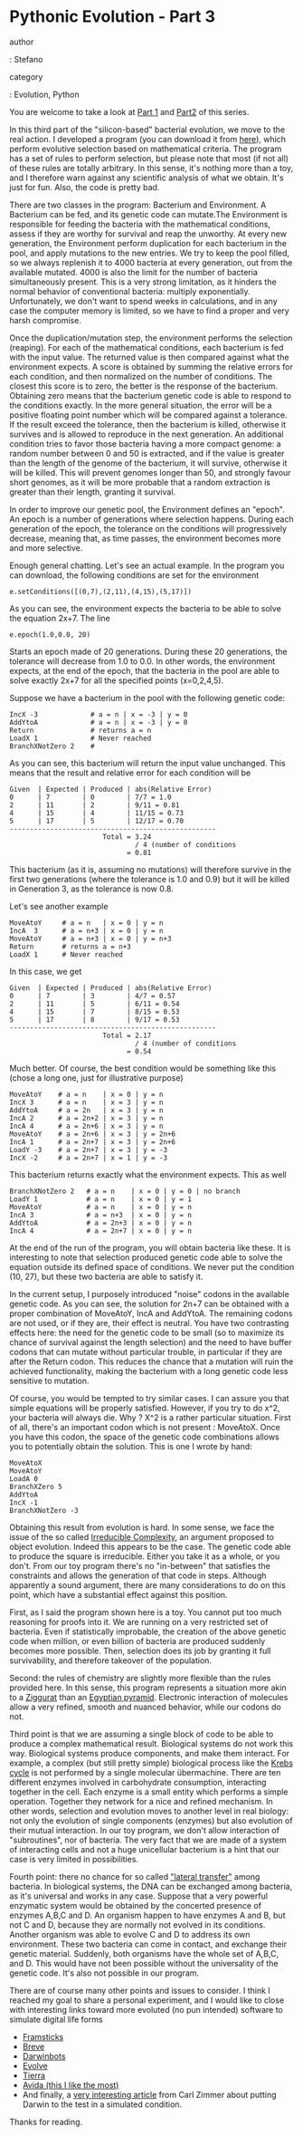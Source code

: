 Pythonic Evolution - Part 3
===========================

author

:   Stefano

category

:   Evolution, Python

You are welcome to take a look at [Part
1](http://forthescience.org/blog/2009/05/15/pythonic-evolution-part-1/)
and
[Part2](http://forthescience.org/blog/2009/05/23/pythonic-evolution-part-2/)
of this series.

In this third part of the \"silicon-based\" bacterial evolution, we move
to the real action. I developed a program (you can download it from
[here](http://forthescience.org/blog/wp-content/uploads/2009/08/bacteria.py)),
which perform evolutive selection based on mathematical criteria. The
program has a set of rules to perform selection, but please note that
most (if not all) of these rules are totally arbitrary. In this sense,
it\'s nothing more than a toy, and I therefore warn against any
scientific analysis of what we obtain. It\'s just for fun. Also, the
code is pretty bad.

There are two classes in the program: Bacterium and Environment. A
Bacterium can be fed, and its genetic code can mutate.The Environment is
responsible for feeding the bacteria with the mathematical conditions,
assess if they are worthy for survival and reap the unworthy. At every
new generation, the Environment perform duplication for each bacterium
in the pool, and apply mutations to the new entries. We try to keep the
pool filled, so we always replenish it to 4000 bacteria at every
generation, out from the available mutated. 4000 is also the limit for
the number of bacteria simultaneously present. This is a very strong
limitation, as it hinders the normal behavior of conventional bacteria:
multiply exponentially. Unfortunately, we don\'t want to spend weeks in
calculations, and in any case the computer memory is limited, so we have
to find a proper and very harsh compromise.

Once the duplication/mutation step, the environment performs the
selection (reaping). For each of the mathematical conditions, each
bacterium is fed with the input value. The returned value is then
compared against what the environment expects. A score is obtained by
summing the relative errors for each condition, and then normalized on
the number of conditions. The closest this score is to zero, the better
is the response of the bacterium. Obtaining zero means that the
bacterium genetic code is able to respond to the conditions exactly. In
the more general situation, the error will be a positive floating point
number which will be compared against a tolerance. If the result exceed
the tolerance, then the bacterium is killed, otherwise it survives and
is allowed to reproduce in the next generation. An additional condition
tries to favor those bacteria having a more compact genome: a random
number between 0 and 50 is extracted, and if the value is greater than
the length of the genome of the bacterium, it will survive, otherwise it
will be killed. This will prevent genomes longer than 50, and strongly
favour short genomes, as it will be more probable that a random
extraction is greater than their length, granting it survival.

In order to improve our genetic pool, the Environment defines an
\"epoch\". An epoch is a number of generations where selection happens.
During each generation of the epoch, the tolerance on the conditions
will progressively decrease, meaning that, as time passes, the
environment becomes more and more selective.

Enough general chatting. Let\'s see an actual example. In the program
you can download, the following conditions are set for the environment

``` {.python}
e.setConditions([(0,7),(2,11),(4,15),(5,17)])
```

As you can see, the environment expects the bacteria to be able to solve
the equation 2x+7. The line

``` {.python}
e.epoch(1.0,0.0, 20)
```

Starts an epoch made of 20 generations. During these 20 generations, the
tolerance will decrease from 1.0 to 0.0. In other words, the environment
expects, at the end of the epoch, that the bacteria in the pool are able
to solve exactly 2x+7 for all the specified points (x=0,2,4,5).

Suppose we have a bacterium in the pool with the following genetic code:

``` {.text}
IncX -3             # a = n | x = -3 | y = 0
AddYtoA             # a = n | x = -3 | y = 0
Return              # returns a = n
LoadX 1             # Never reached
BranchXNotZero 2    #
```

As you can see, this bacterium will return the input value unchanged.
This means that the result and relative error for each condition will be

``` {.text}
Given  | Expected | Produced | abs(Relative Error)
0      | 7        | 0        | 7/7 = 1.0
2      | 11       | 2        | 9/11 = 0.81
4      | 15       | 4        | 11/15 = 0.73
5      | 17       | 5        | 12/17 = 0.70
---------------------------------------------------
                       Total = 3.24
                               / 4 (number of conditions
                             = 0.81
```

This bacterium (as it is, assuming no mutations) will therefore survive
in the first two generations (where the tolerance is 1.0 and 0.9) but it
will be killed in Generation 3, as the tolerance is now 0.8.

Let\'s see another example

``` {.text}
MoveAtoY     # a = n   | x = 0 | y = n
IncA  3      # a = n+3 | x = 0 | y = n
MoveAtoY     # a = n+3 | x = 0 | y = n+3
Return       # returns a = n+3
LoadX 1      # Never reached
```

In this case, we get

``` {.text}
Given  | Expected | Produced | abs(Relative Error)
0      | 7        | 3        | 4/7 = 0.57
2      | 11       | 5        | 6/11 = 0.54
4      | 15       | 7        | 8/15 = 0.53
5      | 17       | 8        | 9/17 = 0.53
---------------------------------------------------
                       Total = 2.17
                               / 4 (number of conditions
                             = 0.54
```

Much better. Of course, the best condition would be something like this
(chose a long one, just for illustrative purpose)

``` {.text}
MoveAtoY    # a = n    | x = 0 | y = n
IncX 3      # a = n    | x = 3 | y = n
AddYtoA     # a = 2n   | x = 3 | y = n
IncA 2      # a = 2n+2 | x = 3 | y = n
IncA 4      # a = 2n+6 | x = 3 | y = n
MoveAtoY    # a = 2n+6 | x = 3 | y = 2n+6
IncA 1      # a = 2n+7 | x = 3 | y = 2n+6
LoadY -3    # a = 2n+7 | x = 3 | y = -3
IncX -2     # a = 2n+7 | x = 1 | y = -3
```

This bacterium returns exactly what the environment expects. This as
well

``` {.text}
BranchXNotZero 2   # a = n    | x = 0 | y = 0 | no branch
LoadY 1            # a = n    | x = 0 | y = 1
MoveAtoY           # a = n    | x = 0 | y = n
IncA 3             # a = n+3  | x = 0 | y = n
AddYtoA            # a = 2n+3 | x = 0 | y = n
IncA 4             # a = 2n+7 | x = 0 | y = n
```

At the end of the run of the program, you will obtain bacteria like
these. It is interesting to note that selection produced genetic code
able to solve the equation outside its defined space of conditions. We
never put the condition (10, 27), but these two bacteria are able to
satisfy it.

In the current setup, I purposely introduced \"noise\" codons in the
available genetic code. As you can see, the solution for 2n+7 can be
obtained with a proper combination of MoveAtoY, IncA and AddYtoA. The
remaining codons are not used, or if they are, their effect is neutral.
You have two contrasting effects here: the need for the genetic code to
be small (so to maximize its chance of survival against the length
selection) and the need to have buffer codons that can mutate without
particular trouble, in particular if they are after the Return codon.
This reduces the chance that a mutation will ruin the achieved
functionality, making the bacterium with a long genetic code less
sensitive to mutation.

Of course, you would be tempted to try similar cases. I can assure you
that simple equations will be properly satisfied. However, if you try to
do x\^2, your bacteria will always die. Why ? X\^2 is a rather
particular situation. First of all, there\'s an important codon which is
not present : MoveAtoX. Once you have this codon, the space of the
genetic code combinations allows you to potentially obtain the solution.
This is one I wrote by hand:

``` {.text}
MoveAtoX
MoveAtoY
LoadA 0
BranchXZero 5
AddYtoA
IncX -1
BranchXNotZero -3
```

Obtaining this result from evolution is hard. In some sense, we face the
issue of the so called [Irreducible
Complexity](http://en.wikipedia.org/wiki/Irreducible_complexity), an
argument proposed to object evolution. Indeed this appears to be the
case. The genetic code able to produce the square is irreducible. Either
you take it as a whole, or you don\'t. From our toy program there\'s no
\"in-between\" that satisfies the constraints and allows the generation
of that code in steps. Although apparently a sound argument, there are
many considerations to do on this point, which have a substantial effect
against this position.

First, as I said the program shown here is a toy. You cannot put too
much reasoning for proofs into it. We are running on a very restricted
set of bacteria. Even if statistically improbable, the creation of the
above genetic code when million, or even billion of bacteria are
produced suddenly becomes more possible. Then, selection does its job by
granting it full survivability, and therefore takeover of the
population.

Second: the rules of chemistry are slightly more flexible than the rules
provided here. In this sense, this program represents a situation more
akin to a
[Ziggurat](http://upload.wikimedia.org/wikipedia/en/4/4d/Sacramento-river-bank-pyramid-20.4.jpg)
than an [Egyptian
pyramid](http://upload.wikimedia.org/wikipedia/commons/e/e3/Kheops-Pyramid.jpg).
Electronic interaction of molecules allow a very refined, smooth and
nuanced behavior, while our codons do not.

Third point is that we are assuming a single block of code to be able to
produce a complex mathematical result. Biological systems do not work
this way. Biological systems produce components, and make them interact.
For example, a complex (but still pretty simple) biological process like
the [Krebs
cycle](http://upload.wikimedia.org/wikipedia/commons/0/0b/Citric_acid_cycle_with_aconitate_2.svg)
is not performed by a single molecular übermachine. There are ten
different enzymes involved in carbohydrate consumption, interacting
together in the cell. Each enzyme is a small entity which performs a
simple operation. Together they network for a nice and refined
mechanism. In other words, selection and evolution moves to another
level in real biology: not only the evolution of single components
(enzymes) but also evolution of their mutual interaction. In our toy
program, we don\'t allow interaction of \"subroutines\", nor of
bacteria. The very fact that we are made of a system of interacting
cells and not a huge unicellular bacterium is a hint that our case is
very limited in possibilities.

Fourth point: there no chance for so called [\"lateral
transfer\"](http://en.wikipedia.org/wiki/Horizontal_gene_transfer) among
bacteria. In biological systems, the DNA can be exchanged among
bacteria, as it\'s universal and works in any case. Suppose that a very
powerful enzymatic system would be obtained by the concerted presence of
enzymes A,B,C and D. An organism happen to have enzymes A and B, but not
C and D, because they are normally not evolved in its conditions.
Another organism was able to evolve C and D to address its own
environment. These two bacteria can come in contact, and exchange their
genetic material. Suddenly, both organisms have the whole set of A,B,C,
and D. This would have not been possible without the universality of the
genetic code. It\'s also not possible in our program.

There are of course many other points and issues to consider. I think I
reached my goal to share a personal experiment, and I would like to
close with interesting links toward more evoluted (no pun intended)
software to simulate digital life forms

-   [Framsticks](http://en.wikipedia.org/wiki/Framsticks)
-   [Breve](http://en.wikipedia.org/wiki/Breve_%28software%29)
-   [Darwinbots](http://en.wikipedia.org/wiki/Darwinbots)
-   [Evolve](http://en.wikipedia.org/wiki/Evolve_4.0)
-   [Tierra](http://en.wikipedia.org/wiki/Tierra_%28computer_simulation%29)
-   [Avida (this I like the most)](http://en.wikipedia.org/wiki/Avida)
-   And finally, a [very interesting
    article](http://carlzimmer.com/articles/2005.php?subaction=showfull&id=1177184710&ucat=8)
    from Carl Zimmer about putting Darwin to the test in a simulated
    condition.

Thanks for reading.
